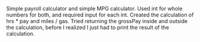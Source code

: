 Simple payroll calculator and simple MPG calculator.
Used int for whole numbers for both, and required input for each int.
Created the calculation of hrs * pay and miles / gas.
Tried returning the grossPay inside and outside the calculation, before I realized I just had to print the result of the calculation.
